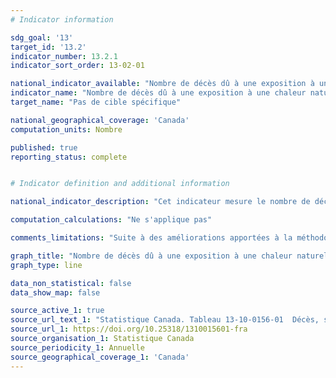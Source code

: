 ```yaml
---
# Indicator information

sdg_goal: '13'
target_id: '13.2'
indicator_number: 13.2.1
indicator_sort_order: 13-02-01

national_indicator_available: "Nombre de décès dû à une exposition à une chaleur naturelle excessive"
indicator_name: "Nombre de décès dû à une exposition à une chaleur naturelle excessive"
target_name: "Pas de cible spécifique"

national_geographical_coverage: 'Canada'
computation_units: Nombre

published: true
reporting_status: complete


# Indicator definition and additional information

national_indicator_description: "Cet indicateur mesure le nombre de décès dû à une exposition à une chaleur naturelle excessive. Les Canadiens pourraient faire face à des risques de mortalité élevés en raison du changement climatique et des évènements de chaleur extrême plus fréquents, plus intenses et plus prolongés."

computation_calculations: "Ne s'applique pas"

comments_limitations: "Suite à des améliorations apportées à la méthodologie et au temps de réponse, la durée de la collecte de données a été réduite comparativement aux années précédentes. En conséquence, le nombre de décès saisi au moment de la publication peut être plus faible. Les données de 2019 à 2022 sont pour cette raison considérées préliminaires. Les données de décès pour le Yukon ne sont pas disponibles à partir de l'année de référence 2017."

graph_title: "Nombre de décès dû à une exposition à une chaleur naturelle excessive"
graph_type: line

data_non_statistical: false
data_show_map: false

source_active_1: true
source_url_text_1: "Statistique Canada. Tableau 13-10-0156-01  Décès, selon la cause, Chapitre XX : Causes externes de morbidité et de mortalité (V01 à Y89)"
source_url_1: https://doi.org/10.25318/1310015601-fra
source_organisation_1: Statistique Canada
source_periodicity_1: Annuelle
source_geographical_coverage_1: 'Canada'
---
```

